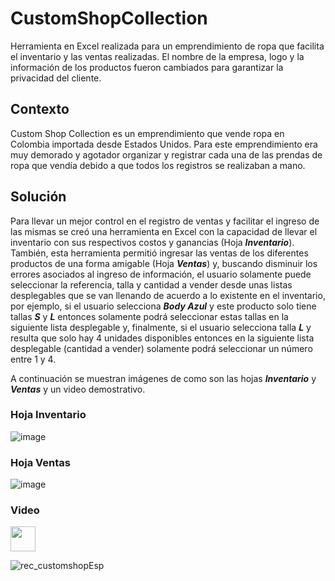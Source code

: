 # CustomShopCollection
Herramienta en Excel realizada para un emprendimiento de ropa que facilita el inventario y las ventas realizadas. El nombre de la empresa, logo y la información de los productos fueron cambiados para garantizar la privacidad del cliente.

## Contexto
Custom Shop Collection es un emprendimiento que vende ropa en Colombia importada desde Estados Unidos. Para este emprendimiento era muy demorado y agotador organizar y registrar cada una de las prendas de ropa que vendía debido a que todos los registros se realizaban a mano. 

## Solución
Para llevar un mejor control en el registro de ventas y facilitar el ingreso de las mismas se creó una herramienta en Excel con la capacidad de llevar el inventario con sus respectivos costos y ganancias (Hoja ***Inventario***). También, esta herramienta permitió ingresar las ventas de los diferentes productos de una forma amigable (Hoja ***Ventas***) y, buscando disminuir los errores asociados al ingreso de información, el usuario solamente puede seleccionar la referencia, talla y cantidad a vender desde unas listas desplegables que se van llenando de acuerdo a lo existente en el inventario, por ejemplo, si el usuario selecciona ***Body Azul*** y este producto solo tiene tallas ***S*** y ***L*** entonces solamente podrá seleccionar estas tallas en la siguiente lista desplegable y, finalmente, si el usuario selecciona talla ***L*** y resulta que solo hay 4 unidades disponibles entonces en la siguiente lista desplegable (cantidad a vender) solamente podrá seleccionar un número entre 1 y 4.

A continuación se muestran imágenes de como son las hojas ***Inventario*** y ***Ventas*** y un video demostrativo.

### Hoja Inventario
![image](https://github.com/johanh-1/CustomShopCollection/assets/136139101/31970f74-7f34-4eba-adcb-8b10b1de113a)

### Hoja Ventas
![image](https://github.com/johanh-1/CustomShopCollection/assets/136139101/e03206a2-ddfc-4b85-af19-3e6251f463ab)

### Video 

<img src="https://github.com/johanh-1/CustomShopCollection/assets/136139101/a48115c4-f007-4727-b3a5-c460dee2e5ae" width="40" height="40" />

![rec_customshopEsp](https://github.com/johanh-1/CustomShopCollection/assets/136139101/a48115c4-f007-4727-b3a5-c460dee2e5ae)



